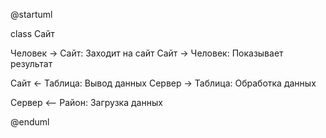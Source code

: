 @startuml

class Сайт

Человек -> Сайт: Заходит на сайт 
Сайт -> Человек: Показывает результат



Сайт <- Таблица: Вывод данных
Сервер -> Таблица: Обработка данных


Сервер <-- Район: Загрузка данных



@enduml
